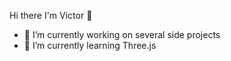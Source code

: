 Hi there I'm Victor 👋

- 🔭 I’m currently working on several side projects 
- 🌱 I’m currently learning Three.js

